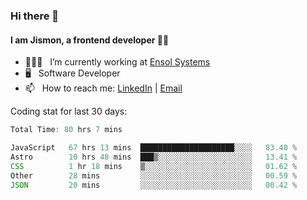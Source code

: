 ### Hi there 👋

#### I am Jismon, a frontend developer 👦🏻

- 🧑🏻‍💻   &nbsp; I’m currently working at <a href='https://www.ensolsystems.com/' target="_blank">Ensol Systems</a>
- 🖥   &nbsp; Software Developer
- 📫   &nbsp; How to reach me: <a href='https://www.linkedin.com/in/jismonthomas/'>LinkedIn</a> | <a href='mailto:hellojismonthomas@gmail.com'>Email</a>

Coding stat for last 30 days:
<!--START_SECTION:waka-->

```javascript
Total Time: 80 hrs 7 mins

JavaScript   67 hrs 13 mins  █████████████████████░░░░   83.40 %
Astro        10 hrs 48 mins  ███▒░░░░░░░░░░░░░░░░░░░░░   13.41 %
CSS          1 hr 18 mins    ▒░░░░░░░░░░░░░░░░░░░░░░░░   01.62 %
Other        28 mins         ░░░░░░░░░░░░░░░░░░░░░░░░░   00.59 %
JSON         20 mins         ░░░░░░░░░░░░░░░░░░░░░░░░░   00.42 %
```

<!--END_SECTION:waka-->

<!--
**jismonthomas/jismonthomas** is a ✨ _special_ ✨ repository because its `README.md` (this file) appears on your GitHub profile.

Here are some ideas to get you started:

- 🔭 I’m currently working on ...
- 🌱 I’m currently learning ...
- 👯 I’m looking to collaborate on ...
- 🤔 I’m looking for help with ...
- 💬 Ask me about ...
- 📫 How to reach me: ...
- 😄 Pronouns: ...
- ⚡ Fun fact: ...
-->
